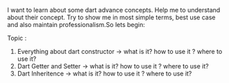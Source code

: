I want to learn about some dart advance concepts. Help me to understand about their concept. Try to show me in most simple terms, best use case and also maintain professionalism.So lets begin: 

Topic :

1. Everything about dart constructor ->  what is it? how to use it ? where to use it? 
2. Dart Getter and Setter ->  what is it? how to use it ? where to use it? 
3. Dart Inheritence ->  what is it? how to use it ? where to use it? 

